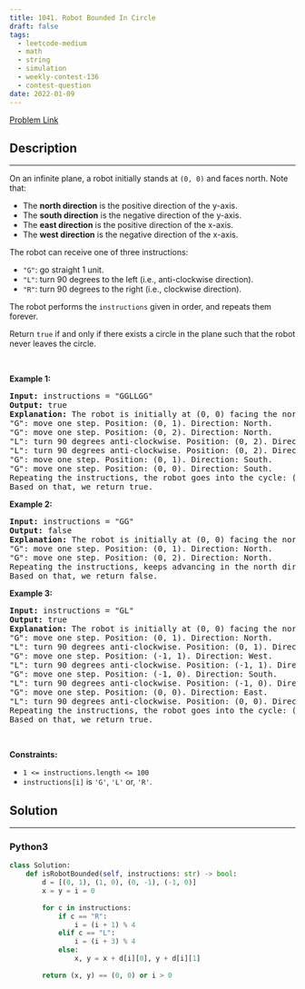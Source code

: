 ```yaml
---
title: 1041. Robot Bounded In Circle
draft: false
tags: 
  - leetcode-medium
  - math
  - string
  - simulation
  - weekly-contest-136
  - contest-question
date: 2022-01-09
---
```


[Problem Link](https://leetcode.com/problems/robot-bounded-in-circle/)

## Description

---
<p>On an infinite plane, a robot initially stands at <code>(0, 0)</code> and faces north. Note that:</p>

<ul>
	<li>The <strong>north direction</strong> is the positive direction of the y-axis.</li>
	<li>The <strong>south direction</strong> is the negative direction of the y-axis.</li>
	<li>The <strong>east direction</strong> is the positive direction of the x-axis.</li>
	<li>The <strong>west direction</strong> is the negative direction of the x-axis.</li>
</ul>

<p>The robot can receive one of three instructions:</p>

<ul>
	<li><code>&quot;G&quot;</code>: go straight 1 unit.</li>
	<li><code>&quot;L&quot;</code>: turn 90 degrees to the left (i.e., anti-clockwise direction).</li>
	<li><code>&quot;R&quot;</code>: turn 90 degrees to the right (i.e., clockwise direction).</li>
</ul>

<p>The robot performs the <code>instructions</code> given in order, and repeats them forever.</p>

<p>Return <code>true</code> if and only if there exists a circle in the plane such that the robot never leaves the circle.</p>

<p>&nbsp;</p>
<p><strong class="example">Example 1:</strong></p>

<pre>
<strong>Input:</strong> instructions = &quot;GGLLGG&quot;
<strong>Output:</strong> true
<strong>Explanation:</strong> The robot is initially at (0, 0) facing the north direction.
&quot;G&quot;: move one step. Position: (0, 1). Direction: North.
&quot;G&quot;: move one step. Position: (0, 2). Direction: North.
&quot;L&quot;: turn 90 degrees anti-clockwise. Position: (0, 2). Direction: West.
&quot;L&quot;: turn 90 degrees anti-clockwise. Position: (0, 2). Direction: South.
&quot;G&quot;: move one step. Position: (0, 1). Direction: South.
&quot;G&quot;: move one step. Position: (0, 0). Direction: South.
Repeating the instructions, the robot goes into the cycle: (0, 0) --&gt; (0, 1) --&gt; (0, 2) --&gt; (0, 1) --&gt; (0, 0).
Based on that, we return true.
</pre>

<p><strong class="example">Example 2:</strong></p>

<pre>
<strong>Input:</strong> instructions = &quot;GG&quot;
<strong>Output:</strong> false
<strong>Explanation:</strong> The robot is initially at (0, 0) facing the north direction.
&quot;G&quot;: move one step. Position: (0, 1). Direction: North.
&quot;G&quot;: move one step. Position: (0, 2). Direction: North.
Repeating the instructions, keeps advancing in the north direction and does not go into cycles.
Based on that, we return false.
</pre>

<p><strong class="example">Example 3:</strong></p>

<pre>
<strong>Input:</strong> instructions = &quot;GL&quot;
<strong>Output:</strong> true
<strong>Explanation:</strong> The robot is initially at (0, 0) facing the north direction.
&quot;G&quot;: move one step. Position: (0, 1). Direction: North.
&quot;L&quot;: turn 90 degrees anti-clockwise. Position: (0, 1). Direction: West.
&quot;G&quot;: move one step. Position: (-1, 1). Direction: West.
&quot;L&quot;: turn 90 degrees anti-clockwise. Position: (-1, 1). Direction: South.
&quot;G&quot;: move one step. Position: (-1, 0). Direction: South.
&quot;L&quot;: turn 90 degrees anti-clockwise. Position: (-1, 0). Direction: East.
&quot;G&quot;: move one step. Position: (0, 0). Direction: East.
&quot;L&quot;: turn 90 degrees anti-clockwise. Position: (0, 0). Direction: North.
Repeating the instructions, the robot goes into the cycle: (0, 0) --&gt; (0, 1) --&gt; (-1, 1) --&gt; (-1, 0) --&gt; (0, 0).
Based on that, we return true.
</pre>

<p>&nbsp;</p>
<p><strong>Constraints:</strong></p>

<ul>
	<li><code>1 &lt;= instructions.length &lt;= 100</code></li>
	<li><code>instructions[i]</code> is <code>&#39;G&#39;</code>, <code>&#39;L&#39;</code> or, <code>&#39;R&#39;</code>.</li>
</ul>


## Solution

---
### Python3
``` py title='robot-bounded-in-circle'
class Solution:
    def isRobotBounded(self, instructions: str) -> bool:
        d = [(0, 1), (1, 0), (0, -1), (-1, 0)]
        x = y = i = 0
        
        for c in instructions:
            if c == "R":
                i = (i + 1) % 4
            elif c == "L":
                i = (i + 3) % 4
            else:
                x, y = x + d[i][0], y + d[i][1]
        
        return (x, y) == (0, 0) or i > 0
```

